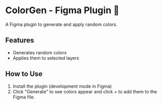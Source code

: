 # ColorGen - Figma Plugin 🎨
A Figma plugin to generate and apply random colors.

## Features
- Generates random colors
- Applies them to selected layers

## How to Use
1. Install the plugin (development mode in Figma)
2. Click "Generate" to see colors appear and click + to add them to the Figma file.

